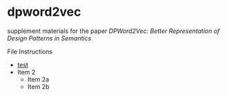 # dpword2vec
supplement materials for the paper *DPWord2Vec: Better Representation of Design Patterns in Semantics*

File Instructions
* [test](https://github.com/WoodenHeadoo/dpword2vec)
* Item 2
  * Item 2a
  * Item 2b
